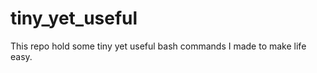 tiny_yet_useful
===============

This repo hold some tiny yet useful bash commands I made to make life easy.
